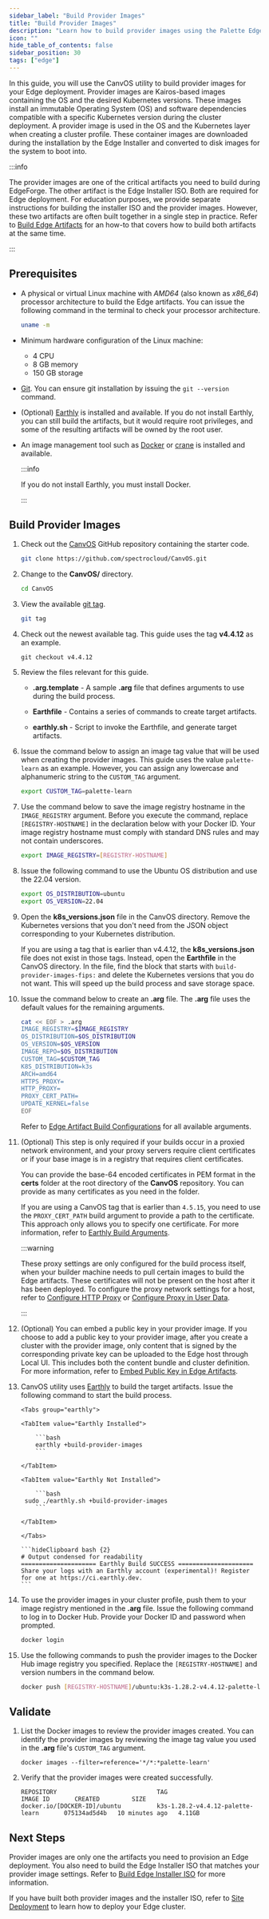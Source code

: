 ```yaml
---
sidebar_label: "Build Provider Images"
title: "Build Provider Images"
description: "Learn how to build provider images using the Palette Edge CLI and the EdgeForge utilities."
icon: ""
hide_table_of_contents: false
sidebar_position: 30
tags: ["edge"]
---
```


In this guide, you will use the CanvOS utility to build provider images for your Edge deployment. Provider images are
Kairos-based images containing the OS and the desired Kubernetes versions. These images install an immutable Operating
System (OS) and software dependencies compatible with a specific Kubernetes version during the cluster deployment. A
provider image is used in the OS and the Kubernetes layer when creating a cluster profile. These container images are
downloaded during the installation by the Edge Installer and converted to disk images for the system to boot into.

:::info

The provider images are one of the critical artifacts you need to build during EdgeForge. The other artifact is the Edge
Installer ISO. Both are required for Edge deployment. For education purposes, we provide separate instructions for
building the installer ISO and the provider images. However, these two artifacts are often built together in a single
step in practice. Refer to [Build Edge Artifacts](palette-canvos.md) for an how-to that covers how to build both
artifacts at the same time.

:::

## Prerequisites

- A physical or virtual Linux machine with _AMD64_ (also known as _x86_64_) processor architecture to build the Edge
  artifacts. You can issue the following command in the terminal to check your processor architecture.

  ```bash
  uname -m
  ```

- Minimum hardware configuration of the Linux machine:

  - 4 CPU
  - 8 GB memory
  - 150 GB storage

- [Git](https://git-scm.com/downloads). You can ensure git installation by issuing the `git --version` command.

- (Optional) [Earthly](https://earthly.dev/) is installed and available. If you do not install Earthly, you can still
  build the artifacts, but it would require root privileges, and some of the resulting artifacts will be owned by the
  root user.

- An image management tool such as [Docker](https://docs.docker.com/engine/install/) or
  [crane](https://github.com/google/go-containerregistry/blob/main/cmd/crane/README.md) is installed and available.

  :::info

  If you do not install Earthly, you must install Docker.

  :::

## Build Provider Images

1.  Check out the [CanvOS](https://github.com/spectrocloud/CanvOS) GitHub repository containing the starter code.

    ```bash
    git clone https://github.com/spectrocloud/CanvOS.git
    ```

2.  Change to the **CanvOS/** directory.

    ```bash
    cd CanvOS
    ```

3.  View the available [git tag](https://github.com/spectrocloud/CanvOS/tags).

    ```bash
    git tag
    ```

4.  Check out the newest available tag. This guide uses the tag **v4.4.12** as an example.

    ```shell
    git checkout v4.4.12
    ```

5.  Review the files relevant for this guide.

    - **.arg.template** - A sample **.arg** file that defines arguments to use during the build process.

    - **Earthfile** - Contains a series of commands to create target artifacts.

    - **earthly.sh** - Script to invoke the Earthfile, and generate target artifacts.

6.  Issue the command below to assign an image tag value that will be used when creating the provider images. This guide
    uses the value `palette-learn` as an example. However, you can assign any lowercase and alphanumeric string to the
    `CUSTOM_TAG` argument.

    ```bash
    export CUSTOM_TAG=palette-learn
    ```

7.  Use the command below to save the image registry hostname in the `IMAGE_REGISTRY` argument. Before you execute the
    command, replace `[REGISTRY-HOSTNAME]` in the declaration below with your Docker ID. Your image registry hostname
    must comply with standard DNS rules and may not contain underscores.

    ```bash
    export IMAGE_REGISTRY=[REGISTRY-HOSTNAME]
    ```

8.  Issue the following command to use the Ubuntu OS distribution and use the 22.04 version.

    ```bash
    export OS_DISTRIBUTION=ubuntu
    export OS_VERSION=22.04
    ```

9.  Open the **k8s_versions.json** file in the CanvOS directory. Remove the Kubernetes versions that you don't need from
    the JSON object corresponding to your Kubernetes distribution.

    If you are using a tag that is earlier than v4.4.12, the **k8s_versions.json** file does not exist in those tags.
    Instead, open the **Earthfile** in the CanvOS directory. In the file, find the block that starts with
    `build-provider-images-fips:` and delete the Kubernetes versions that you do not want. This will speed up the build
    process and save storage space.

10. Issue the command below to create an **.arg** file. The **.arg** file uses the default values for the remaining
    arguments.

    ```bash
    cat << EOF > .arg
    IMAGE_REGISTRY=$IMAGE_REGISTRY
    OS_DISTRIBUTION=$OS_DISTRIBUTION
    OS_VERSION=$OS_VERSION
    IMAGE_REPO=$OS_DISTRIBUTION
    CUSTOM_TAG=$CUSTOM_TAG
    K8S_DISTRIBUTION=k3s
    ARCH=amd64
    HTTPS_PROXY=
    HTTP_PROXY=
    PROXY_CERT_PATH=
    UPDATE_KERNEL=false
    EOF
    ```

    Refer to [Edge Artifact Build Configurations](./arg.md) for all available arguments.

11. (Optional) This step is only required if your builds occur in a proxied network environment, and your proxy servers
    require client certificates or if your base image is in a registry that requires client certificates.

    You can provide the base-64 encoded certificates in PEM format in the **certs** folder at the root directory of the
    **CanvOS** repository. You can provide as many certificates as you need in the folder.

    If you are using a CanvOS tag that is earlier than `4.5.15`, you need to use the `PROXY_CERT_PATH` build argument to
    provide a path to the certificate. This approach only allows you to specify one certificate. For more information,
    refer to [Earthly Build Arguments](../../edgeforge-workflow/palette-canvos/arg.md).

    :::warning

    These proxy settings are only configured for the build process itself, when your builder machine needs to pull
    certain images to build the Edge artifacts. These certificates will not be present on the host after it has been
    deployed. To configure the proxy network settings for a host, refer to
    [Configure HTTP Proxy](../../local-ui/host-management/configure-proxy.md) or
    [Configure Proxy in User Data](../prepare-user-data.md#configure-proxy-settings-optional).

    :::

12. (Optional) You can embed a public key in your provider image. If you choose to add a public key to your provider
    image, after you create a cluster with the provider image, only content that is signed by the corresponding private
    key can be uploaded to the Edge host through Local UI. This includes both the content bundle and cluster definition.
    For more information, refer to [Embed Public Key in Edge Artifacts](./signed-content.md).

13. CanvOS utility uses [Earthly](https://earthly.dev/) to build the target artifacts. Issue the following command to
    start the build process.

        <Tabs group="earthly">

        <TabItem value="Earthly Installed">

            ```bash
            earthly +build-provider-images
            ```

        </TabItem>

        <TabItem value="Earthly Not Installed">

            ```bash
         sudo ./earthly.sh +build-provider-images
            ```

        </TabItem>

        </Tabs>

        ```hideClipboard bash {2}
        # Output condensed for readability
        ===================== Earthly Build SUCCESS =====================
        Share your logs with an Earthly account (experimental)! Register for one at https://ci.earthly.dev.
        ```

14. To use the provider images in your cluster profile, push them to your image registry mentioned in the **.arg** file.
    Issue the following command to log in to Docker Hub. Provide your Docker ID and password when prompted.

    ```bash
    docker login
    ```

15. Use the following commands to push the provider images to the Docker Hub image registry you specified. Replace the
    `[REGISTRY-HOSTNAME]` and version numbers in the command below.

    ```bash
    docker push [REGISTRY-HOSTNAME]/ubuntu:k3s-1.28.2-v4.4.12-palette-learn
    ```

## Validate

1. List the Docker images to review the provider images created. You can identify the provider images by reviewing the
   image tag value you used in the **.arg** file's `CUSTOM_TAG` argument.

   ```
   docker images --filter=reference='*/*:*palette-learn'
   ```

2. Verify that the provider images were created successfully.

   ```hideClipboard
   REPOSITORY                            TAG                                   IMAGE ID       CREATED         SIZE
   docker.io/[DOCKER-ID]/ubuntu          k3s-1.28.2-v4.4.12-palette-learn       075134ad5d4b   10 minutes ago   4.11GB
   ```

## Next Steps

Provider images are only one the artifacts you need to provision an Edge deployment. You also need to build the Edge
Installer ISO that matches your provider image settings. Refer to [Build Edge Installer ISO](./build-installer-iso.md)
for more information.

If you have built both provider images and the installer ISO, refer to
[Site Deployment](../../site-deployment/site-deployment.md) to learn how to deploy your Edge cluster.
